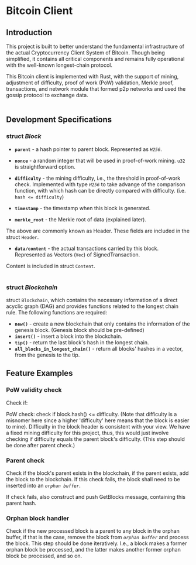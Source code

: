 # Bitcoin Client


## Introduction

This project is built to better understand the fundamental infrastructure of the actual Cryptocurrency Client System of Bitcoin. Though being simplified, it contains all critical components and remains fully operational with the well-known longest-chain protocol. 

This Bitcoin client is implemented with Rust, with the support of mining, adjustment of difficulty, proof of work
(PoW) validation, Merkle proof, transactions, and network module that formed p2p networks and used the gossip
protocol to exchange data.
<br><br>

## Development Specifications

### struct ***Block***

* **`parent`** - a hash pointer to parent block. Represented as *`H256`*.

* **`nonce`** - a random integer that will be used in proof-of-work mining. `u32` is straightforward option.
* **`difficulty`** - the mining difficulty, i.e., the threshold in proof-of-work check. Implemented with type *`H256`* to take advange of the comparison function, with which hash can be directly compared with difficulty. (i.e. `hash <= difficulty`)
* **`timestamp`** - the timestamp when this block is generated.
* **`merkle_root`** - the Merkle root of data (explained later).

The above are commonly known as Header. These fields are included in the struct `Header`.

* **`data/content`** - the actual transactions carried by this block. Represented as Vectors (`Vec`) of SignedTransaction.

Content is included in struct `Content`.
<br><br>

### struct ***Blockchain***

struct `Blockchain`, which contains the necessary information of a direct acyclic graph (DAG) and provides functions related to the longest chain rule. The following functions are required:

* **`new()`** - create a new blockchain that only contains the information of the genesis block. (Genesis block should be pre-defined)
* **`insert()`** - insert a block into the blockchain. 
* **`tip()`** - return the last block's hash in the longest chain.
* **`all_blocks_in_longest_chain()`** - return all blocks' hashes in a vector, from the genesis to the tip.


## Feature Examples

### PoW validity check
Check if:

PoW check: check if block.hash() <= difficulty. (Note that difficulty is a misnomer here since a higher 'difficulty' here means that the block is easier to mine).
Difficulty in the block header is consistent with your view. We have a fixed mining difficulty for this project, thus, this would just involve checking if difficulty equals the parent block's difficulty. (This step should be done after parent check.)


### Parent check

Check if the block's parent exists in the blockchain, if the parent exists, add the block to the blockchain.
If this check fails, the block shall need to be inserted into an *`orphan buffer`*. 

If check fails, also construct and push GetBlocks message, containing this parent hash.

### Orphan block handler
Check if the new processed block is a parent to any block in the orphan buffer, if that is the case, remove the block from *`orphan buffer`* and process the block. This step should be done iteratively. I.e., a block makes a former orphan block be processed, and the latter makes another former orphan block be processed, and so on.